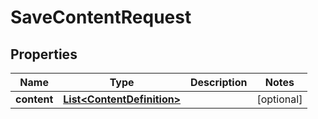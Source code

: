 

# SaveContentRequest


## Properties

| Name | Type | Description | Notes |
|------------ | ------------- | ------------- | -------------|
|**content** | [**List&lt;ContentDefinition&gt;**](ContentDefinition.md) |  |  [optional] |



